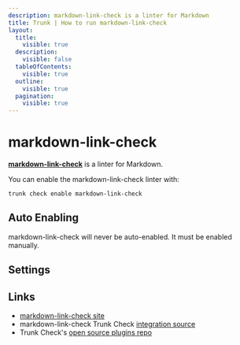 ```yaml
---
description: markdown-link-check is a linter for Markdown
title: Trunk | How to run markdown-link-check
layout:
  title:
    visible: true
  description:
    visible: false
  tableOfContents:
    visible: true
  outline:
    visible: true
  pagination:
    visible: true
---
```


# markdown-link-check

[**markdown-link-check**](https://github.com/tcort/markdown-link-check#readme) is a linter for Markdown.

You can enable the markdown-link-check linter with:

```shell
trunk check enable markdown-link-check
```

## Auto Enabling

markdown-link-check will never be auto-enabled. It must be enabled manually.

## Settings





## Links

- [markdown-link-check site](https://github.com/tcort/markdown-link-check#readme)
- markdown-link-check Trunk Check [integration source](https://github.com/trunk-io/plugins/tree/main/linters/markdown-link-check)
- Trunk Check's [open source plugins repo](https://github.com/trunk-io/plugins/tree/main)
